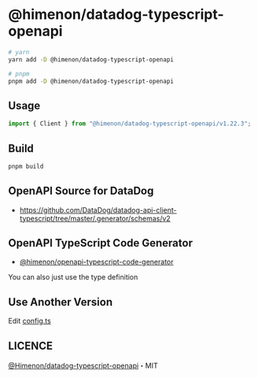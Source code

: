 # @himenon/datadog-typescript-openapi

```bash
# yarn
yarn add -D @himenon/datadog-typescript-openapi

# pnpm
pnpm add -D @himenon/datadog-typescript-openapi
```

## Usage

```ts
import { Client } from "@himenon/datadog-typescript-openapi/v1.22.3";
```

## Build

```ts
pnpm build
```

## OpenAPI Source for DataDog

- <https://github.com/DataDog/datadog-api-client-typescript/tree/master/.generator/schemas/v2>

## OpenAPI TypeScript Code Generator

- [@himenon/openapi-typescript-code-generator](https://github.com/Himenon/openapi-typescript-code-generator)

You can also just use the type definition

## Use Another Version

Edit [config.ts](./scripts/config.ts)

## LICENCE

[@Himenon/datadog-typescript-openapi](https://github.com/Himenon/datadog-typescript-openapi)・MIT
